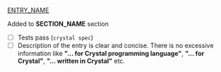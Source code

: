 [ENTRY_NAME](LINK_TO_RESOURCE)

Added to **SECTION_NAME** section

- [ ] Tests pass (`crystal spec`)
- [ ] Description of the entry is clear and concise. There is no excessive information like
      **"... for Crystal programming language"**,
      **"... for Crystal"**,
      **"... written in Crystal"** etc.
